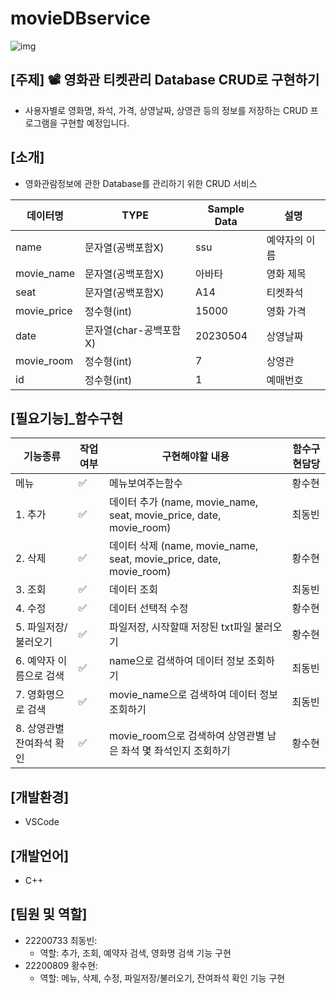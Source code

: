 # movieDBservice

![img](https://cdn.pixabay.com/photo/2017/04/29/11/35/movie-2270554__340.png)

## [주제] 📽️ 영화관 티켓관리 Database CRUD로 구현하기
- 사용자별로 영화명, 좌석, 가격, 상영날짜, 상영관 등의 정보를 저장하는 CRUD 프로그램을 구현할 예정입니다.

## [소개]
- 영화관람정보에 관한 Database를 관리하기 위한 CRUD 서비스

| 데이터명 | TYPE | Sample Data | 설명 |
| ------ | -- | -- | ----------- |
| name | 문자열(공백포함X) | ssu | 예약자의 이름 |
| movie_name | 문자열(공백포함X) | 아바타 | 영화 제목 |
| seat | 문자열(공백포함X) | A14 | 티켓좌석 |
| movie_price | 정수형(int) | 15000 | 영화 가격 |
| date | 문자열(char-공백포함X) | 20230504 | 상영날짜 |
| movie_room | 정수형(int) | 7 | 상영관 |
| id | 정수형(int) | 1 | 예매번호 |

## [필요기능]_함수구현

| 기능종류 | 작업여부 | 구현해야할 내용 | 함수구현담당 |
| ------ | ---- |----------- | -- |
| 메뉴 | ✅ | 메뉴보여주는함수 | 황수현 |
| 1. 추가 | ✅ | 데이터 추가 (name, movie_name, seat, movie_price, date, movie_room) | 최동빈 |
| 2. 삭제 | ✅ | 데이터 삭제 (name, movie_name, seat, movie_price, date, movie_room) | 황수현 |
| 3. 조회 | ✅ | 데이터 조회 | 최동빈 |
| 4. 수정 | ✅ | 데이터 선택적 수정 | 황수현 |
| 5. 파일저장/불러오기  | ✅ | 파일저장, 시작할때 저장된 txt파일 불러오기 | 황수현 |
| 6. 예약자 이름으로 검색 | ✅ | name으로 검색하여 데이터 정보 조회하기 | 최동빈 |
| 7. 영화명으로 검색 | ✅ | movie_name으로 검색하여 데이터 정보 조회하기 | 최동빈 |
| 8. 상영관별 잔여좌석 확인 | ✅ | movie_room으로 검색하여 상영관별 남은 좌석 몇 좌석인지 조회하기 | 황수현 |

## [개발환경]
- VSCode

## [개발언어] 
- C++

## [팀원 및 역할]
- 22200733 최동빈: 
  - 역할: 추가, 조회, 예약자 검색, 영화명 검색 기능 구현
- 22200809 황수현: 
  - 역할: 메뉴, 삭제, 수정, 파일저장/불러오기, 잔여좌석 확인 기능 구현
